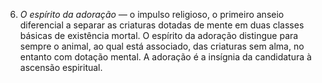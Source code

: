 ﻿6. *O espírito da adoração —* o impulso religioso, o primeiro anseio diferencial a separar as criaturas dotadas de mente em duas classes básicas de existência mortal. O espírito da adoração distingue para sempre o animal, ao qual está associado, das criaturas sem alma, no entanto com dotação mental. A adoração é a insígnia da candidatura à ascensão espiritual.